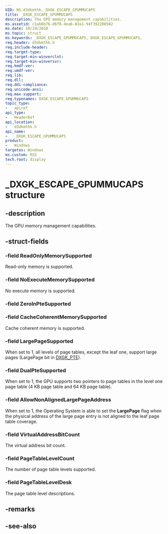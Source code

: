 ```yaml
---
UID: NS:d3dkmthk._DXGK_ESCAPE_GPUMMUCAPS
title: _DXGK_ESCAPE_GPUMMUCAPS
description: The GPU memory management capabilities.
ms.assetid: c1ab6b76-d6f8-4ea6-83a1-94f392208502
ms.date: 10/19/2018
ms.topic: struct
ms.keywords: _DXGK_ESCAPE_GPUMMUCAPS, DXGK_ESCAPE_GPUMMUCAPS, 
req.header: d3dkmthk.h
req.include-header:
req.target-type:
req.target-min-winverclnt:
req.target-min-winversvr:
req.kmdf-ver:
req.umdf-ver:
req.lib:
req.dll:
req.ddi-compliance:
req.unicode-ansi:
req.max-support:
req.typenames: DXGK_ESCAPE_GPUMMUCAPS
topic_type: 
-	apiref
api_type: 
-	HeaderDef
api_location: 
-	d3dkmthk.h
api_name: 
-	_DXGK_ESCAPE_GPUMMUCAPS
product:
-	Windows
targetos: Windows
ms.custom: RS5
tech.root: display
---
```


# _DXGK_ESCAPE_GPUMMUCAPS structure

## -description

The GPU memory management capabilities.

## -struct-fields

### -field ReadOnlyMemorySupported

Read-only memory is supported.

### -field NoExecuteMemorySupported

No execute memory is supported.

### -field ZeroInPteSupported
 
### -field CacheCoherentMemorySupported

Cache coherent memory is supported.

### -field LargePageSupported

When set to 1, all levels of page tables, except the leaf one, support large pages (LargePage bit in [DXGK_PTE](../d3dukmdt/ns-d3dukmdt-_dxgk_pte.md)).

### -field DualPteSupported

When set to 1, the GPU supports two pointers to page tables in the level one page table (4 KB page table and 64 KB page table).

### -field AllowNonAlignedLargePageAddress

When set to 1, the Operating System is able to set the **LargePage** flag when the physical address of the large page entry is not aligned to the leaf page table coverage.

### -field VirtualAddressBitCount

The virtual address bit count.

### -field PageTableLevelCount

The number of page table levels supported.

### -field PageTableLevelDesk
 
The page table level descriptions.

## -remarks

## -see-also
